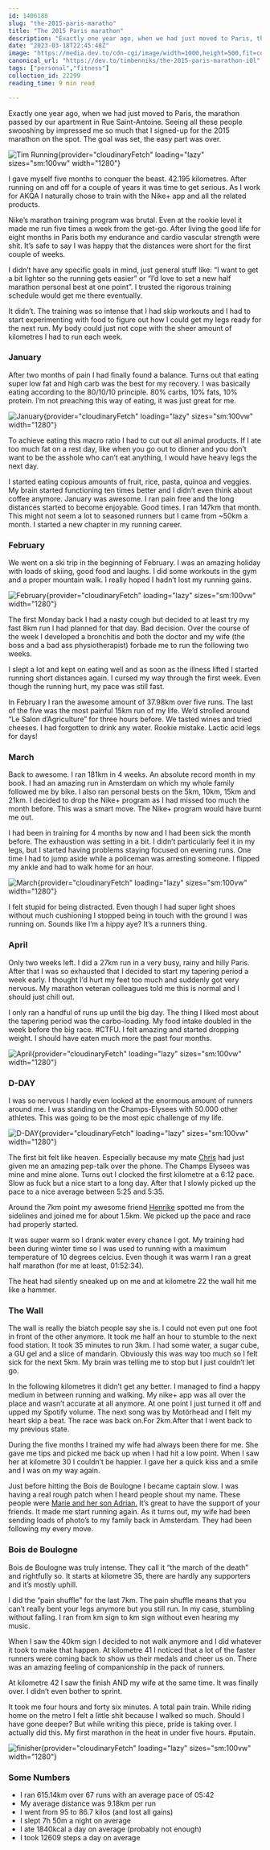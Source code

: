 ```yaml
---
id: 1406188
slug: "the-2015-paris-maratho"
title: "The 2015 Paris marathon"
description: "Exactly one year ago, when we had just moved to Paris, the marathon passed by our apartment in Rue..."
date: "2023-03-18T22:45:48Z"
image: "https://media.dev.to/cdn-cgi/image/width=1000,height=500,fit=cover,gravity=auto,format=auto/https%3A%2F%2Fdev-to-uploads.s3.amazonaws.com%2Fuploads%2Farticles%2Furlbqaankzj82uhwrfq7.jpg"
canonical_url: "https://dev.to/timbenniks/the-2015-paris-marathon-i0l"
tags: ["personal","fitness"]
collection_id: 22299
reading_time: 9 min read

---
```


Exactly one year ago, when we had just moved to Paris, the marathon passed by our apartment in Rue Saint-Antoine. Seeing all these people swooshing by impressed me so much that I signed-up for the 2015 marathon on the spot. The goal was set, the easy part was over.

![Tim Running](https://dev-to-uploads.s3.amazonaws.com/uploads/articles/gu3psk58kwz3gfppsmc8.jpg){provider="cloudinaryFetch" loading="lazy" sizes="sm:100vw" width="1280"}

I gave myself five months to conquer the beast. 42.195 kilometres. After running on and off for a couple of years it was time to get serious. As I work for AKQA I naturally chose to train with the Nike+ app and all the related products.

Nike’s marathon training program was brutal. Even at the rookie level it made me run five times a week from the get-go. After living the good life for eight months in Paris both my endurance and cardio vascular strength were shit. It’s safe to say I was happy that the distances were short for the first couple of weeks.

I didn’t have any specific goals in mind, just general stuff like: “I want to get a bit lighter so the running gets easier” or “I’d love to set a new half marathon personal best at one point”. I trusted the rigorous training schedule would get me there eventually.

It didn’t. The training was so intense that I had skip workouts and I had to start experimenting with food to figure out how I could get my legs ready for the next run. My body could just not cope with the sheer amount of kilometres I had to run each week.

### January

After two months of pain I had finally found a balance. Turns out that eating super low fat and high carb was the best for my recovery. I was basically eating according to the 80/10/10 principle. 80% carbs, 10% fats, 10% protein. I’m not preaching this way of eating, it was just great for me.

![January](https://dev-to-uploads.s3.amazonaws.com/uploads/articles/9z60d58hzj247adpsmsn.jpg){provider="cloudinaryFetch" loading="lazy" sizes="sm:100vw" width="1280"}

To achieve eating this macro ratio I had to cut out all animal products. If I ate too much fat on a rest day, like when you go out to dinner and you don’t want to be the asshole who can’t eat anything, I would have heavy legs the next day.

I started eating copious amounts of fruit, rice, pasta, quinoa and veggies. My brain started functioning ten times better and I didn’t even think about coffee anymore. January was awesome. I ran pain free and the long distances started to become enjoyable. Good times. I ran 147km that month. This might not seem a lot to seasoned runners but I came from ~50km a month. I started a new chapter in my running career.

### February

We went on a ski trip in the beginning of February. I was an amazing holiday with loads of skiing, good food and laughs. I did some workouts in the gym and a proper mountain walk. I really hoped I hadn’t lost my running gains.

![February](https://dev-to-uploads.s3.amazonaws.com/uploads/articles/etfg0xoxax0zbyzrmcig.jpg){provider="cloudinaryFetch" loading="lazy" sizes="sm:100vw" width="1280"}

The first Monday back I had a nasty cough but decided to at least try my fast 8km run I had planned for that day. Bad decision. Over the course of the week I developed a bronchitis and both the doctor and my wife (the boss and a bad ass physiotherapist) forbade me to run the following two weeks.

I slept a lot and kept on eating well and as soon as the illness lifted I started running short distances again. I cursed my way through the first week. Even though the running hurt, my pace was still fast.

In February I ran the awesome amount of 37.98km over five runs. The last of the five was the most painful 15km run of my life. We’d strolled around “Le Salon d’Agriculture” for three hours before. We tasted wines and tried cheeses. I had forgotten to drink any water. Rookie mistake. Lactic acid legs for days!

### March

Back to awesome. I ran 181km in 4 weeks. An absolute record month in my book. I had an amazing run in Amsterdam on which my whole family followed me by bike. I also ran personal bests on the 5km, 10km, 15km and 21km. I decided to drop the Nike+ program as I had missed too much the month before. This was a smart move. The Nike+ program would have burnt me out.

I had been in training for 4 months by now and I had been sick the month before. The exhaustion was setting in a bit. I didn’t particularly feel it in my legs, but I started having problems staying focused on evening runs. One time I had to jump aside while a policeman was arresting someone. I flipped my ankle and had to walk home for an hour.

![March](https://dev-to-uploads.s3.amazonaws.com/uploads/articles/1r8u4pxda4nalwwa4x0o.jpg){provider="cloudinaryFetch" loading="lazy" sizes="sm:100vw" width="1280"}

I felt stupid for being distracted. Even though I had super light shoes without much cushioning I stopped being in touch with the ground I was running on. Sounds like I’m a hippy aye? It’s a runners thing.

### April

Only two weeks left. I did a 27km run in a very busy, rainy and hilly Paris. After that I was so exhausted that I decided to start my tapering period a week early. I thought I’d hurt my feet too much and suddenly got very nervous. My marathon veteran colleagues told me this is normal and I should just chill out.

I only ran a handful of runs up until the big day. The thing I liked most about the tapering period was the carbo-loading. My food intake doubled in the week before the big race. #CTFU. I felt amazing and started dropping weight. I should have eaten much more the past four months.

![April](https://dev-to-uploads.s3.amazonaws.com/uploads/articles/4p4xky34q3vxlhfcgfg6.jpg){provider="cloudinaryFetch" loading="lazy" sizes="sm:100vw" width="1280"}

### D-DAY

I was so nervous I hardly even looked at the enormous amount of runners around me. I was standing on the Champs-Elysees with 50.000 other athletes. This was going to be the most epic challenge of my life.

![D-DAY](https://dev-to-uploads.s3.amazonaws.com/uploads/articles/6qsgkyqt7mudojkqok6z.jpg){provider="cloudinaryFetch" loading="lazy" sizes="sm:100vw" width="1280"}

The first bit felt like heaven. Especially because my mate [Chris](https://www.facebook.com/chrisfinch) had just given me an amazing pep-talk over the phone. The Champs Elysees was mine and mine alone. Turns out I clocked the first kilometre at a 6:12 pace. Slow as fuck but a nice start to a long day. After that I slowly picked up the pace to a nice average between 5:25 and 5:35.

Around the 7km point my awesome friend [Henrike](https://www.instagram.com/henrike.theda.klug/) spotted me from the sidelines and joined me for about 1.5km. We picked up the pace and race had properly started.

It was super warm so I drank water every chance I got. My training had been during winter time so I was used to running with a maximum temperature of 10 degrees celcius. Even though it was warm I ran a great half marathon (for me at least, 01:52:34).

The heat had silently sneaked up on me and at kilometre 22 the wall hit me like a hammer.

### The Wall

The wall is really the biatch people say she is. I could not even put one foot in front of the other anymore. It took me half an hour to stumble to the next food station. It took 35 minutes to run 3km. I had some water, a sugar cube, a GU gel and a slice of mandarin. Obviously this was way too much so I felt sick for the next 5km. My brain was telling me to stop but I just couldn’t let go.

In the following kilometres it didn’t get any better. I managed to find a happy medium in between running and walking. My nike+ app was all over the place and wasn’t accurate at all anymore. At one point I just turned it off and upped my Spotify volume. The next song was by Motörhead and I felt my heart skip a beat. The race was back on.For 2km.After that I went back to my previous state.

During the five months I trained my wife had always been there for me. She gave me tips and picked me back up when I had hit a low point. When I saw her at kilometre 30 I couldn’t be happier. I gave her a quick kiss and a smile and I was on my way again.

Just before hitting the Bois de Boulogne I became captain slow. I was having a real rough patch when I heard people shout my name. These people were [Marie and her son Adrian.](https://www.facebook.com/photo.php?fbid=10153775712979392&set=a.10151354689589392&type=1&theater) It’s great to have the support of your friends. It made me start running again. As it turns out, my wife had been sending loads of photo’s to my family back in Amsterdam. They had been following my every move.

### Bois de Boulogne

Bois de Boulogne was truly intense. They call it “the march of the death” and rightfully so. It starts at kilometre 35, there are hardly any supporters and it’s mostly uphill.

I did the “pain shuffle” for the last 7km. The pain shuffle means that you can’t really bent your legs anymore but you still run. In my case, stumbling without falling. I ran from km sign to km sign without even hearing my music.

When I saw the 40km sign I decided to not walk anymore and I did whatever it took to make that happen. At kilometre 41 I noticed that a lot of the faster runners were coming back to show us their medals and cheer us on. There was an amazing feeling of companionship in the pack of runners.

At kilometre 42 I saw the finish AND my wife at the same time. It was finally over. I didn’t even bother to sprint.

It took me four hours and forty six minutes. A total pain train. While riding home on the metro I felt a little shit because I walked so much. Should I have gone deeper? But while writing this piece, pride is taking over. I actually did this. My first marathon in the heat in under five hours. #putain.

![finisher](https://dev-to-uploads.s3.amazonaws.com/uploads/articles/hdxzyzf1wztrl220nwa4.jpg){provider="cloudinaryFetch" loading="lazy" sizes="sm:100vw" width="1280"}

### Some Numbers

*   I ran 615.14km over 67 runs with an average pace of 05:42
*   My average distance was 9.18km per run
*   I went from 95 to 86.7 kilos (and lost all gains)
*   I slept 7h 50m a night on average
*   I ate 1840kcal a day on average (probably not enough)
*   I took 12609 steps a day on average